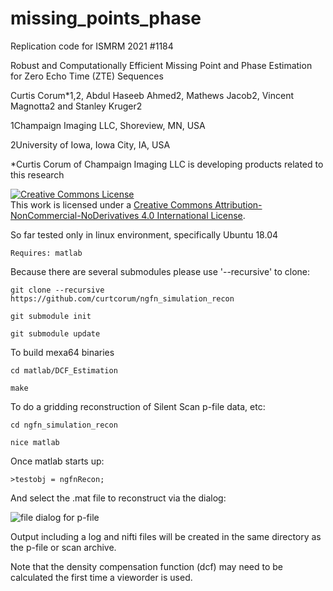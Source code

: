 # missing_points_phase
Replication code for ISMRM 2021 #1184

Robust and Computationally Efficient Missing Point and Phase Estimation for Zero Echo Time (ZTE) Sequences

Curtis Corum*1,2, Abdul Haseeb Ahmed2, Mathews Jacob2, Vincent Magnotta2 and Stanley Kruger2

  1Champaign Imaging LLC, Shoreview, MN, USA

  2University of Iowa, Iowa City, IA, USA

  *Curtis Corum of Champaign Imaging LLC is developing products related to this research

<a rel="license" href="http://creativecommons.org/licenses/by-nc-nd/4.0/"><img alt="Creative Commons License" style="border-width:0" src="https://i.creativecommons.org/l/by-nc-nd/4.0/88x31.png" /></a><br />This work is licensed under a <a rel="license" href="http://creativecommons.org/licenses/by-nc-nd/4.0/">Creative Commons Attribution-NonCommercial-NoDerivatives 4.0 International License</a>.


So far tested only in linux environment, specifically Ubuntu 18.04

    Requires: matlab

Because there are several submodules please use '--recursive' to clone:
    
    git clone --recursive https://github.com/curtcorum/ngfn_simulation_recon
    
    git submodule init
    
    git submodule update

To build mexa64 binaries

    cd matlab/DCF_Estimation
    
    make

To do a gridding reconstruction of Silent Scan p-file data, etc:

    cd ngfn_simulation_recon

    nice matlab

Once matlab starts up:

    >testobj = ngfnRecon;
    
And select the .mat file to reconstruct via the dialog:
    
![file dialog for p-file](https://github.com/curtcorum/ngfn_simulation_recon/blob/ismrm2021/ngfnRecon_dialog.png)

Output including a log and nifti files will be created in the same directory as the p-file or scan archive.

Note that the density compensation function (dcf) may need to be calculated the first time a vieworder is used.


